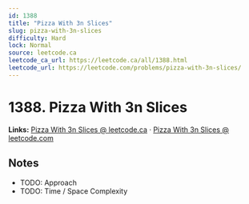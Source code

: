 ```yaml
--- 
id: 1388
title: "Pizza With 3n Slices"
slug: pizza-with-3n-slices
difficulty: Hard
lock: Normal
source: leetcode.ca
leetcode_ca_url: https://leetcode.ca/all/1388.html
leetcode_url: https://leetcode.com/problems/pizza-with-3n-slices/
---
```


# 1388. Pizza With 3n Slices

**Links:** [Pizza With 3n Slices @ leetcode.ca](https://leetcode.ca/all/1388.html) · [Pizza With 3n Slices @ leetcode.com](https://leetcode.com/problems/pizza-with-3n-slices/)

## Notes
- TODO: Approach
- TODO: Time / Space Complexity
